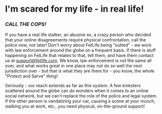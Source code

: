 # I'm scared for my life - in real life!

### ***CALL THE COPS!***

If you have a real life stalker, an abusive ex, a crazy person who decided that your online disagreements require physical confrontation, call the police now, not later! Don't worry about FetLife being "outted" - we work with law enforcement around the globe on a frequent basis. If there is stuff happening on FetLife that relates to that, tell them, and have them contact us at support@fetlife.com. We know, law enforcement is not the same all over, and what works great in one place may not do so well the next jurisdiction over - but that *is* what they are there for - you know, the whole "Protect and Serve" thing!

Seriously - our reach extends as far as this system. A few kinksters scattered around the globe can do wonders when it comes to an online social network, but we can't replace the role of the police and legal system. If the other person is vandalizing your car, causing a scene at your munch, stalking you at work, etc., you need physical, on-the-ground support!

